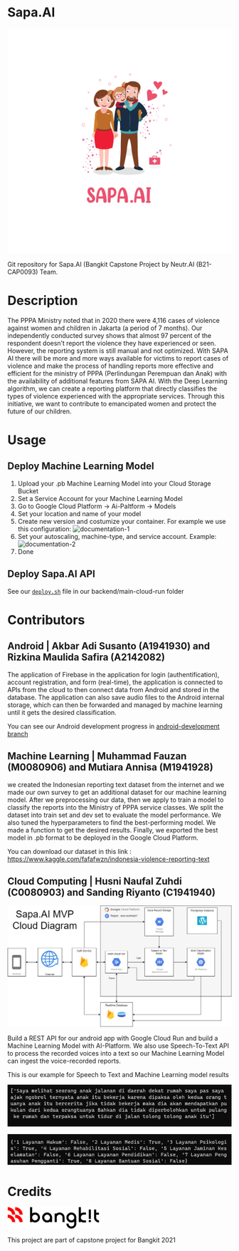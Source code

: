 # Sapa.AI

![sapaai-removebg-preview](https://github.com/Hazunanafaru/Sapa.AI/blob/main/images/sapaai.png)

Git repository for Sapa.AI (Bangkit Capstone Project by Neutr.AI (B21-CAP0093) Team.

# Description
The PPPA Ministry noted that in 2020 there were 4,116 cases of violence against women and children in Jakarta (a period of 7 months). Our independently conducted survey shows that almost 97 percent of the respondent doesn’t report the violence they have experienced or seen. However, the reporting system is still manual and not optimized. With SAPA AI there will be more and more ways available for victims to report cases of violence and make the process of handling reports more effective and efficient for the ministry of PPPA (Perlindungan Perempuan dan Anak) with the availability of additional features from SAPA AI. With the Deep Learning algorithm, we can create a reporting platform that directly classifies the types of violence experienced with the appropriate services. Through this initiative, we want to contribute to emancipated women and protect the future of our children.

# Usage

## Deploy Machine Learning Model
1. Upload your .pb Machine Learning Model into your Cloud Storage Bucket
2. Set a Service Account for your Machine Learning Model
3. Go to Google Cloud Platform -> Ai-Paltform -> Models
4. Set your location and name of your model
5. Create new version and costumize your container. For example we use this configuration:
![documentation-1](https://user-images.githubusercontent.com/35314346/121141190-e8072800-c864-11eb-94c9-a6f9075333b6.png)
6. Set your autoscaling, machine-type, and service account. Example:
![documentation-2](https://user-images.githubusercontent.com/35314346/121141483-30bee100-c865-11eb-8b27-c4323b146e59.png)
7. Done

## Deploy Sapa.AI API
See our [`deploy.sh`](https://github.com/Hazunanafaru/Sapa.AI/blob/main/backend/main-cloud-run/deploy.sh) file in our backend/main-cloud-run folder

# Contributors
## Android | Akbar Adi Susanto (A1941930) and Rizkina Maulida Safira (A2142082)
The application of Firebase in the application for  login (authentification), account registration, and form (real-time), the application is connected to APIs from the cloud to then connect data from Android and stored in the database. The application can also save audio files to the Android internal storage, which can then be forwarded and managed by machine learning until it gets the desired classification.

You can see our Android development progress in [android-development branch](https://github.com/Hazunanafaru/Sapa.AI/tree/android-development)

## Machine Learning | Muhammad Fauzan (M0080906) and Mutiara Annisa (M1941928)
we created the Indonesian reporting text dataset from the internet and we made our own survey to get an additional dataset for our machine learning model. After we preprocessing our data, then we apply to train a model to classify the reports into the Ministry of PPPA service classes. We split the dataset into train set and dev set to evaluate the model performance. We also tuned the hyperparameters to find the best-performing model. We made a function to get the desired results. Finally, we exported the best model in .pb format to be deployed in the Google Cloud Platform.

You can download our dataset in this link : https://www.kaggle.com/fafafwzn/indonesia-violence-reporting-text

## Cloud Computing | Husni Naufal Zuhdi (C0080903) and Sanding Riyanto (C1941940)
![Diagram Cloud Computing](https://github.com/Hazunanafaru/Sapa.AI/blob/main/images/mvp_diagram.jpeg)

Build a REST API for our android app with Google Cloud Run and build a Machine Learning Model with AI-Platform. We also use Speech-To-Text API to process the recorded voices into a text so our Machine Learning Model can ingest the voice-recorded reports.

This is our example for Speech to Text and Machine Learning model results

![STT](https://github.com/Hazunanafaru/Sapa.AI/blob/main/images/result_text.png)

![ML](https://github.com/Hazunanafaru/Sapa.AI/blob/main/images/result_services.jpeg)

# Credits
![Bangkit](https://github.com/Hazunanafaru/Sapa.AI/blob/main/images/bangkit.png)

This project are part of capstone project for Bangkit 2021
